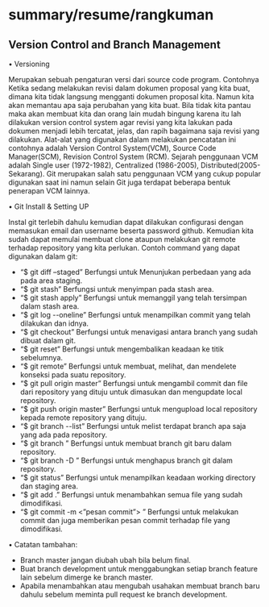 # summary/resume/rangkuman
## Version Control and Branch Management

•	Versioning

Merupakan sebuah pengaturan versi dari source code program. Contohnya Ketika sedang melakukan revisi dalam dokumen proposal yang kita buat, dimana kita tidak langsung mengganti dokumen proposal kita. Namun kita akan memantau apa saja perubahan yang kita buat. Bila tidak kita pantau maka akan membuat kita dan orang lain mudah bingung karena itu lah dilakukan version control system agar revisi yang kita lakukan pada dokumen menjadi lebih tercatat, jelas, dan rapih bagaimana saja revisi yang dilakukan. Alat-alat yang digunakan dalam melakukan pencatatan ini contohnya adalah Version Control System(VCM), Source Code Manager(SCM), Revision Control System (RCM). 
Sejarah penggunaan VCM adalah Single user (1972-1982), Centralized (1986-2005), Distributed(2005-Sekarang). Git merupakan salah satu penggunaan VCM yang cukup popular digunakan saat ini namun selain Git juga terdapat beberapa bentuk penerapan VCM lainnya.

•	Git Install & Setting UP

Instal git terlebih dahulu kemudian dapat dilakukan configurasi dengan memasukan email dan username beserta password github. 
Kemudian kita sudah dapat memulai membuat clone ataupun melakukan git remote terhadap repository yang kita perlukan.
Contoh command yang dapat digunakan dalam git:
- “$ git diff –staged” Berfungsi untuk Menunjukan perbedaan yang ada pada area staging.
- “$ git stash” Berfungsi untuk menyimpan pada stash area.
- “$ git stash apply” Berfungsi untuk memanggil yang telah tersimpan dalam stash area.
- “$ git log --oneline” Berfungsi untuk menampilkan commit yang telah dilakukan dan idnya. 
- “$ git checkout” Berfungsi untuk menavigasi antara branch yang sudah dibuat dalam git.
- “$ git reset” Berfungsi untuk mengembalikan keadaan ke titik sebelumnya.
- “$ git remote” Berfungsi untuk membuat, melihat, dan mendelete konseksi pada suatu repository.
- “$ git pull origin master” Berfungsi untuk mengambil commit dan file dari repository yang dituju untuk dimasukan dan mengupdate local repository.
- “$ git push origin master” Berfungsi untuk mengupload local repository kepada remote repository yang dituju.
- “$ git branch --list” Berfungsi untuk melist terdapat branch apa saja yang ada pada repository.
- “$ git branch <nama branch>” Berfungsi untuk membuat branch git baru dalam repository.
- “$ git branch -D <nama branch>” Berfungsi untuk menghapus branch git dalam repository.
- “$ git status” Berfungsi untuk menampilkan keadaan working directory dan staging area.
- “$ git add .” Berfungsi untuk menambahkan semua file yang sudah dimodifikasi.
- “$ git commit -m <”pesan commit”> ” Berfungsi untuk melakukan commit dan juga memberikan pesan commit terhadap file yang dimodifikasi.

•	Catatan tambahan:
- Branch master jangan diubah ubah bila belum final.
- Buat branch development untuk menggabungkan setiap branch feature lain sebelum dimerge ke branch master. 
- Apabila menambahkan atau mengubah usahakan membuat branch baru dahulu sebelum meminta pull request ke branch development.
